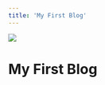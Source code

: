 ```yaml
---
title: 'My First Blog'
---
```


![](https://via.placeholder.com/800x600)
<!-- ![](./my-first-blog/img/logo.jpg) -->
<!-- <iframe width="640" height="480" src="https://www.youtube.com/embed/pEF_1P8cK6Y"></iframe> -->

# My First Blog